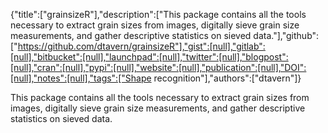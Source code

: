 {"title":["grainsizeR"],"description":["This package contains all the tools necessary to extract grain sizes from images, digitally sieve grain size measurements, and gather descriptive statistics on sieved data."],"github":["https://github.com/dtavern/grainsizeR"],"gist":[null],"gitlab":[null],"bitbucket":[null],"launchpad":[null],"twitter":[null],"blogpost":[null],"cran":[null],"pypi":[null],"website":[null],"publication":[null],"DOI":[null],"notes":[null],"tags":["Shape recognition"],"authors":["dtavern"]}

This package contains all the tools necessary to extract grain sizes from images, digitally sieve grain size measurements, and gather descriptive statistics on sieved data.
